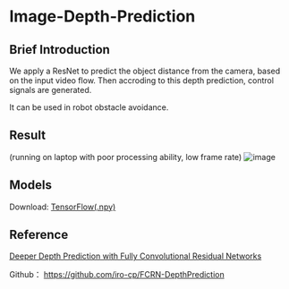 # Image-Depth-Prediction

## Brief Introduction
We apply a ResNet to predict the object distance from the camera, based on the input video flow. Then accroding to this depth prediction, control signals are generated.

It can be used in robot obstacle avoidance.

## Result
(running on laptop with poor processing ability, low frame rate)
![image](/gif/Prediction.gif)

## Models

Download: [TensorFlow(.npy)](http://campar.in.tum.de/files/rupprecht/depthpred/NYU_ResNet-UpProj.npy)

## Reference

[Deeper Depth Prediction with Fully Convolutional Residual Networks](https://arxiv.org/abs/1606.00373)

Github： https://github.com/iro-cp/FCRN-DepthPrediction
